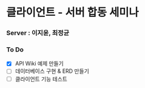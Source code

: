 # 클라이언트 - 서버 합동 세미나 


### Server : 이지윤, 최정균

### To Do

- [x] API Wiki 예제 만들기
- [ ] 데이터베이스 구현 & ERD 만들기
- [ ] 클라이언트 기능 테스트
